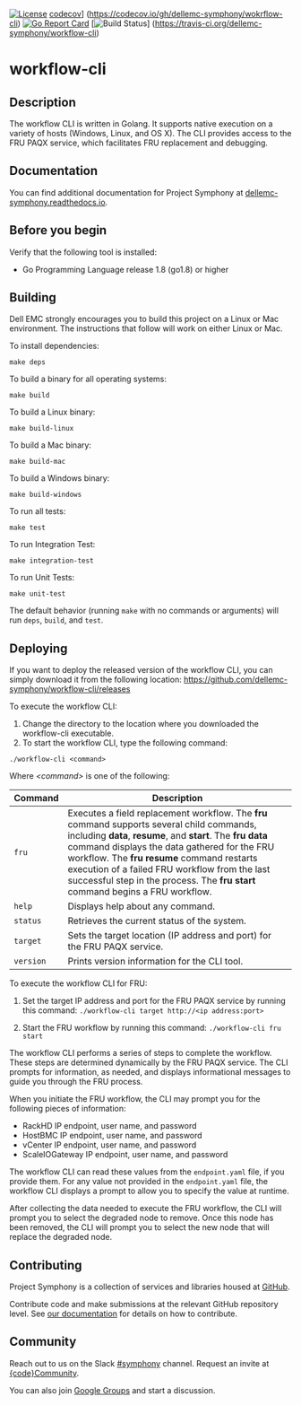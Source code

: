 [![License](http://img.shields.io/badge/License-EPL%201.0-red.svg)](http://opensource.org/licenses/EPL-1.0)
[codecov](https://codecov.io/gh/dellemc-symphony/wokrflow-cli/branch/master/graph/badge.svg)]
(https://codecov.io/gh/dellemc-symphony/wokrflow-cli) 
[![Go Report Card](https://goreportcard.com/badge/github.com/dellemc-symphony/workflow-cli)](https://goreportcard.com/report/github.com/dellemc-symphony/workflow-cli)
[![Build Status](https://travis-ci.org/dellemc-symphony/wokrflow-cli.svg?branch=master)]
(https://travis-ci.org/dellemc-symphony/workflow-cli)

# workflow-cli
## Description
The workflow CLI is written in Golang. It supports native execution on a variety of hosts (Windows, Linux, and OS X). The CLI provides access to the FRU PAQX service, which facilitates FRU replacement and debugging.

## Documentation

You can find additional documentation for Project Symphony at [dellemc-symphony.readthedocs.io][documentation].

## Before you begin

Verify that the following tool is installed:

* Go Programming Language release 1.8 (go1.8) or higher  

## Building

Dell EMC strongly encourages you to build this project on a Linux or Mac environment. The instructions that follow will work on either Linux or Mac.

To install dependencies:
```
make deps
```

To build a binary for all operating systems:
```
make build
```

To build a Linux binary:
```
make build-linux
```

To build a Mac binary:
```
make build-mac
```

To build a Windows binary:
```
make build-windows
```

To run all tests:
```
make test
```

To run Integration Test:
```
make integration-test
```

To run Unit Tests:
```
make unit-test
```

The default behavior (running `make` with no commands or arguments) will run `deps`, `build`, and `test`.

## Deploying

If you want to deploy the released version of the workflow CLI, you can simply download it from the following location: https://github.com/dellemc-symphony/workflow-cli/releases

To execute the workflow CLI:

1. Change the directory to the location where you downloaded the workflow-cli executable.
2. To start the workflow CLI, type the following command:
```
./workflow-cli <command>
```
  Where *&lt;command&gt;* is one of the following:

| Command | Description |
| --- | --- |
| `fru` | Executes a field replacement workflow. The **fru** command supports several child commands, including **data**, **resume**, and **start**. The **fru data** command displays the data gathered for the FRU workflow. The **fru resume** command restarts execution of a failed FRU workflow from the last successful step in the process. The **fru start** command begins a FRU workflow.|
| `help` | Displays help about any command. |
| `status` | Retrieves the current status of the system. |
| `target` | Sets the target location (IP address and port) for the FRU PAQX service. |
| `version` | Prints version information for the CLI tool. |

To execute the workflow CLI for FRU:

1. Set the target IP address and port for the FRU PAQX service by running this command: `./workflow-cli target http://<ip address:port>`

2. Start the FRU workflow by running this command: `./workflow-cli fru start`

  The workflow CLI performs a series of steps to complete the workflow. These steps are determined dynamically by the FRU PAQX service. The CLI prompts for information, as needed, and displays informational messages to guide you through the FRU process.

  When you initiate the FRU workflow, the CLI may prompt you for the following pieces of information:
  - RackHD IP endpoint, user name, and password
  - HostBMC IP endpoint, user name, and password
  - vCenter IP endpoint, user name, and password
  - ScaleIOGateway IP endpoint, user name, and password

  The workflow CLI can read these values from the `endpoint.yaml` file, if you provide them. For any value not provided in the `endpoint.yaml` file, the workflow CLI displays a prompt to allow you to specify the value at runtime.  

After collecting the data needed to execute the FRU workflow, the CLI will prompt you to select the degraded node to remove. Once this node has been removed, the CLI will prompt you to select the new node that will replace the degraded node.   


## Contributing

Project Symphony is a collection of services and libraries housed at [GitHub][github].

Contribute code and make submissions at the relevant GitHub repository level. See [our documentation][contributing] for details on how to contribute.

## Community

Reach out to us on the Slack [#symphony][slack] channel. Request an invite at [{code}Community][codecommunity].

You can also join [Google Groups][googlegroups] and start a discussion.

[slack]: https://codecommunity.slack.com/messages/symphony
[googlegroups]: https://groups.google.com/forum/#!forum/dellemc-symphony
[codecommunity]: http://community.codedellemc.com/
[contributing]: http://dellemc-symphony.readthedocs.io/en/latest/contributingtosymphony.html
[github]: https://github.com/dellemc-symphony
[documentation]: https://dellemc-symphony.readthedocs.io/en/latest/
